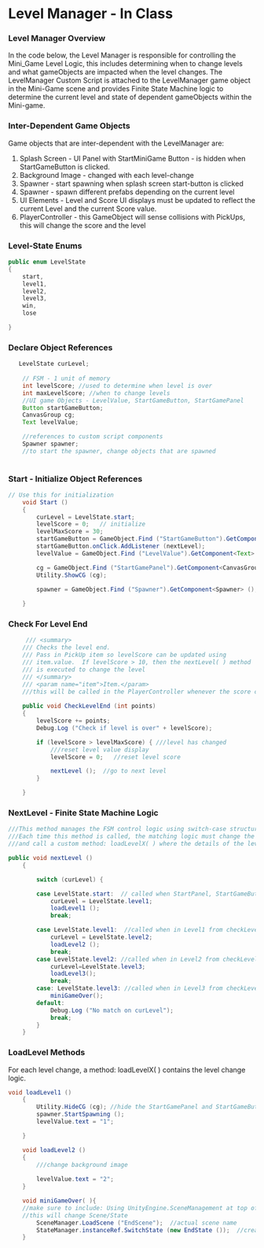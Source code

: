 # Level Manager - In Class

### Level Manager Overview

In the code below, the Level Manager is responsible for controlling the Mini\_Game Level Logic, this includes determining when to change levels and what gameObjects are impacted when the level changes.  The LevelManager Custom Script is attached to the LevelManager game object in the Mini-Game scene and provides Finite State Machine logic to determine the current level and state of dependent gameObjects within the Mini-game.

### Inter-Dependent Game Objects

Game objects that are inter-dependent with the LevelManager are:

1. Splash Screen - UI Panel with StartMiniGame Button - is hidden when StartGameButton is clicked.
2. Background Image - changed with each level-change
3. Spawner - start spawning when splash screen start-button is clicked
4. Spawner - spawn different prefabs depending on the current level
5. UI Elements - Level and Score UI displays must be updated to reflect the current Level and the current Score value.
6. PlayerController - this GameObject will sense collisions with PickUps, this will change the score and the level

### Level-State Enums

```java
public enum LevelState
{
    start,
    level1,
    level2,
    level3,
    win,
    lose

}
```

### Declare Object References

```java
   LevelState curLevel;
   
    // FSM - 1 unit of memory
    int levelScore; //used to determine when level is over
    int maxLevelScore; //when to change levels
    //UI game Objects - LevelValue, StartGameButton, StartGamePanel
    Button startGameButton;
    CanvasGroup cg;
    Text levelValue;

    //references to custom script components
    Spawner spawner;
    //to start the spawner, change objects that are spawned
    
```

### Start - Initialize Object References

```java
// Use this for initialization
    void Start ()
    {
        curLevel = LevelState.start;
        levelScore = 0;   // initialize
        levelMaxScore = 30;
        startGameButton = GameObject.Find ("StartGameButton").GetComponent<Button> ();
        startGameButton.onClick.AddListener (nextLevel);
        levelValue = GameObject.Find ("LevelValue").GetComponent<Text> ();

        cg = GameObject.Find ("StartGamePanel").GetComponent<CanvasGroup> ();
        Utility.ShowCG (cg);

        spawner = GameObject.Find ("Spawner").GetComponent<Spawner> ();
       
    }
```

### Check For Level End

```java
     /// <summary>
    /// Checks the level end.
    /// Pass in PickUp item so levelScore can be updated using
    /// item.value.  If levelScore > 10, then the nextLevel( ) method
    /// is executed to change the level
    /// </summary>
    /// <param name="item">Item.</param>
    ///this will be called in the PlayerController whenever the score changes - OnTriggerEnter2D()
    
    public void CheckLevelEnd (int points)
    {
        levelScore += points;
        Debug.Log ("Check if level is over" + levelScore);

        if (levelScore > levelMaxScore) { ///level has changed
            ///reset level value display
            levelScore = 0;   //reset level score

            nextLevel ();  //go to next level
        }

    }
```

### NextLevel - Finite State Machine Logic

```java
///This method manages the FSM control logic using switch-case structure. 
///Each time this method is called, the matching logic must change the value of curLevel, 
///and call a custom method: loadLevelX( ) where the details of the level loading logic are specified.

public void nextLevel ()
    {

        switch (curLevel) {

        case LevelState.start:  // called when StartPanel, StartGameButton is clicked
            curLevel = LevelState.level1;
            loadLevel1 ();
            break;

        case LevelState.level1:  //called when in Level1 from checkLevelEnd( ) 
            curLevel = LevelState.level2;
            loadLevel2 ();
            break;
        case LevelState.level2: //called when in Level2 from checkLevelEnd( ) 
            curLevel=LevelState.level3;
            loadLevel3();
            break;
        case: LevelState.level3: //called when in Level3 from checkLevelEnd( ) 
            miniGameOver();
        default:
            Debug.Log ("No match on curLevel");
            break;
        }
    }
```

### LoadLevel Methods

For each level change, a method: loadLevelX\( \) contains the level change logic.

```java
void loadLevel1 ()
    {
        Utility.HideCG (cg); //hide the StartGamePanel and StartGameButton
        spawner.StartSpawning ();
        levelValue.text = "1";

    }

    void loadLevel2 ()
    {
        ///change background image
        
        levelValue.text = "2";
    }

    void miniGameOver( ){
    //make sure to include: Using UnityEngine.SceneManagement at top of script
    //this will change Scene/State
        SceneManager.LoadScene ("EndScene");  //actual scene name
        StateManager.instanceRef.SwitchState (new EndState ());  //create new state, pass to StateManager     
    }
```



